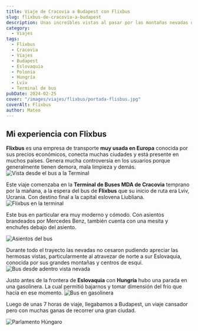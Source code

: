 ```yaml
---
title: Viaje de Cracovia a Budapest con Flixbus
slug: flixbus-de-cracovia-a-budapest
description: Unas increíbles vistas al pasar por las montañas nevadas de Eslovenia.
category:
  - Viajes
tags:
  - Flixbus
  - Cracovia
  - Viajes
  - Budapest
  - Eslovaquia
  - Polonia 
  - Hungría
  - Lviv
  - Terminal de bus
pubDate: 2024-02-25
cover: "/images/viajes/flixbus/portada-flisbus.jpg"
coverAlt: Flixbus
author: Mateo
---
```


## Mi experiencia con Flixbus
**Flixbus** es una empresa de transporte **muy usada en Europa** conocida por sus precios económicos, conecta muchas ciudades y está presente en muchos países. Genera mucha controversia en los usuarios porque generalmente tienen demora, mala limpieza y demás.
<img src="/images/viajes/flixbus/terminal-cracovia.jpg" alt="Vista desde el bus a la Terminal">

Este viaje comenzaba en la **Terminal de Buses MDA de Cracovia** temprano por la mañana, a la espera del bus de **Flixbus** que su inicio de ruta era Lviv, Ucrania. Con destino final a la capital eslovena Liubliana. 
<img src="/images/viajes/flixbus/flixbus-fuera.jpg" alt="Flixbus en la terminal">

Este bus en particular era muy moderno y cómodo. Con asientos brandeados por Mercedes Benz, también cuenta con una mesita y enchufes debajo del asiento.

<img src="/images/viajes/flixbus/asientos-flixbus.jpg" alt="Asientos del bus">

Durante todo el trayecto las nevadas no cesaron pudiendo apreciar las hermosas vistas, particularmente al atravezar de norte a sur Eslovaquia, conocida por sus grandes montañas y centros de esquí.
<img src="/images/viajes/flixbus/vista-bus.jpg" alt="Bus desde adentro vista nevada">

Justo antes de la frontera de **Eslovaquia** con **Hungría** hubo una parada en una gasolinera. La cual permitió bajarnos y tomar dimensión del frio que hacía en ese momento.
<img src="/images/viajes/flixbus/flixbus-gasolinera.jpg" alt="Bus en gasolinera">

Luego de unas 7 horas de viaje, llegabamos a Budapest, un viaje cansador pero con muchas ganas de recorrer una gran ciudad.

<img src="/images/viajes/flixbus/parlamento-hungaro.jpg" alt="Parlamento Húngaro">